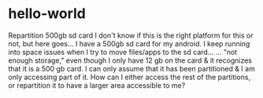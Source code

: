 # hello-world
Repartition 500gb sd card
I don't know if this is the right platform for this or not, but here goes...
I have a 500gb sd card for my android.
I keep running into space issues when I try to move files/apps to the sd card... 
... "not enough storage," even though I only have 12 gb on the card & it recognizes that it is a 500 gb card.
I can only assume that it has been partitioned & I am only accessing part of it. How can I either access the rest of the partitions, or repartition it to have a larger area accessible to me?
